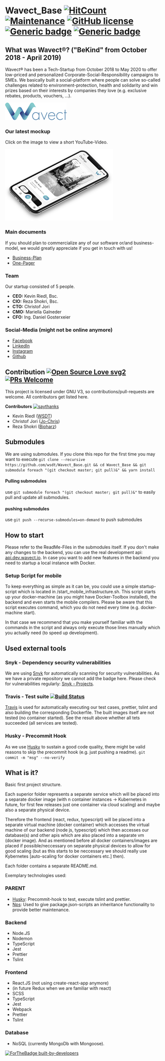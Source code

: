# Wavect_Base [![HitCount](http://hits.dwyl.com/wsdt/Wavect_Base.svg)](http://hits.dwyl.com/wsdt/Wavect_Base) [![Maintenance](https://img.shields.io/badge/Maintained%3F-no-red.svg)](https://bitbucket.org/lbesson/ansi-colors) [![GitHub license](https://img.shields.io/github/license/wsdt/Wavect_Base.svg)](https://github.com/wsdt/Wavect_Base/blob/master/LICENSE) [![Generic badge](https://img.shields.io/badge/Made%20with-TypeScript-9cf)](https://www.typescriptlang.org/) [![Generic badge](https://img.shields.io/badge/Docker-Compatible-blue.svg)](https://docker.com)


## What was Wavect®? ("BeKind" from October 2018 - April 2019)
Wavect® has been a Tech-Startup from October 2018 to May 2020 to offer low-priced and personalized Corporate-Social-Responsibility campaigns to SMEs. We basically built a social-platform where people can solve so-called challenges related to environment-protection, health and solidarity and win prizes based on their interests by companies they love (e.g. exclusive rebates, products, vouchers, ...).

![Image Wavect_Logo](https://github.com/wsdt/Wavect_Base/blob/master/files_github/Marketing/Corporate-Identity/01_Logo/color/combination-mark/png/Logo_WAVECT_color_comb-m_200.png)

### Our latest mockup
Click on the image to view a short YouTube-Video.

[![Wavect - Mockup](https://github.com/wsdt/Wavect_Base/blob/master/files_github/Marketing/Corporate-Identity/15_Prototype/Wireframes_Mockups_Design/20190925_MariellasMockup.png)](https://youtu.be/xrLBjZwvPRU "Wavect - Mockup")


### Main documents
If you should plan to commercialize any of our software or/and business-model, we would greatly appreciate if you get in touch with us!
* [Business-Plan](https://github.com/wsdt/Wavect_Base/blob/master/files_github/Wavect_BusinessPlan.pdf)
* [One-Pager](https://github.com/wsdt/Wavect_Base/blob/master/files_github/Konzept_OnePager.pdf)

### Team
Our startup consisted of 5 people.
* **CEO:** Kevin Riedl, Bsc.
* **CIO:** Reza Shokri, Bsc.
* **CTO:** Christof Jori
* **CMO:** Mariella Galneder
* **CFO:** Ing. Daniel Gosterxeier

### Social-Media (might not be online anymore)
* [Facebook](https://www.facebook.com/wavect/)
* [LinkedIn](https://www.linkedin.com/company/wavect)
* [Instagram](https://www.instagram.com/wavect.io)
* [Github](https://github.com/bekind-austria)


## Contribution [![Open Source Love svg2](https://badges.frapsoft.com/os/v2/open-source.svg?v=103)](https://github.com/ellerbrock/open-source-badges/) [![PRs Welcome](https://img.shields.io/badge/PRs-welcome-brightgreen.svg?style=flat-square)](http://makeapullrequest.com)

This project is licensed under GNU V3, so contributions/pull-requests are welcome. All contributors get listed here. 

**Contributors** [![saythanks](https://img.shields.io/badge/say-thanks-ff69b4.svg)](https://saythanks.io/to/kennethreitz)
- Kevin Riedl ([WSDT](https://github.com/wsdt))
- Christof Jori ([Jo-Chris](https://github.com/Jo-Chris))
- Reza Shokri ([Bioharz](https://github.com/bioharz))



## Submodules
We are using submodules. If you clone this repo for the first time you may want to execute 
`git clone --recursive https://github.com/wsdt/Wavect_Base.git && cd Wavect_Base && git submodule foreach "(git checkout master; git pull)&" && yarn install`

#### Pulling submodules
use `git submodule foreach "(git checkout master; git pull)&"` to easily pull and update all submodules.

#### pushing submodules
use `git push --recurse-submodules=on-demand` to push submodules

## How to start
Please refer to the ReadMe-Files in the submodules itself. If you don't make any changes to the backend, you can
use the real development api: [api.dev.wavect.io](https://api.dev.wavect.io). In case you want to add new features in the backend 
you need to startup a local instance with Docker. 

### Setup Script for mobile
To keep everything as simple as it can be, you could use a simple startup-script which is located in /start_mobile_infrastructure.sh.
This script starts up your docker-machine (as you might have Docker-Toolbox installed), the backend and even starts the mobile
compilers. Please be aware that this script executes command, which you do not need every time (e.g. docker-machine start). 

In that case we recommend that you make yourself familiar with the commands in the script and always only execute those lines manually
which you actually need (to speed up development). 


## Used external tools 
### Snyk - Dependency security vulnerabilities
We are using [Snyk](https://snyk.io) for automatically scanning for security vulnerabilities. As we have a private repository we cannot add the badge here. Please check for vulnerabilities regularly: [Snyk - Projects](https://app.snyk.io/org/wsdt/projects). 

### Travis - Test suite [![Build Status](https://travis-ci.com/wsdt/BeKind_Playground.svg?token=DRpYu6MjKAo2SePYFzpo&branch=master)](https://travis-ci.com/wsdt/BeKind_Playground)
[Travis](https://travis-ci.com) is used for automatically executing our test cases, prettier, tslint and also building the corresponding Dockerfile. The built images itself are not tested (no container started). See the result above whether all tets succeeded (all services are tested). 

### Husky - Precommit Hook
As we use [Husky](https://github.com/typicode/husky) to sustain a good code quality, there might be valid reasons to skip the precommit hook (e.g. just pushing a readme). 
`git commit -m "msg" --no-verify`

## What is it?
Basic first project structure. 

Each superior folder represents a separate service which will be placed into a separate docker image (with n container instances -> Kubernetes in future, for first few releases just one container via cloud scaling) and maybe also a separate physical device. 

Therefore the frontend (react, redux, typescript) will be placed into a separate virtual machine (docker container) which accesses the virtual machine of our backend (node js, typescript) which then accesses our database(s) and other apis which are also placed into a separate vm (docker image). And as mentioned before all docker containers/images are placed if possible/neccessary on separate physical devices to allow for good scaling (but as this starts to be neccessary we should really use Kybernetes [auto-scaling for docker containers etc.] then).

Each folder contains a separate README.md. 

Exemplary technologies used: 
### PARENT
- [Husky](https://github.com/typicode/husky): Precommit-hook to test, execute tslint and prettier.
- [Nps](https://github.com/kentcdodds/nps): Used to give package.json-scripts an inheritance functionality to provide better maintenance. 

### Backend
- Node.JS
- Nodemon
- TypeScript
- Jest
- Prettier
- Tslint

### Frontend
- React.JS (not using create-react-app anymore)
- (in future Redux when we are familiar with react)
- SCSS
- TypeScript
- Jest
- Webpack
- Prettier
- Tslint

### Database
- NoSQL (currently MongoDb with Mongoose). 

[![ForTheBadge built-by-developers](http://ForTheBadge.com/images/badges/built-by-developers.svg)](https://GitHub.com/wsdt/)
